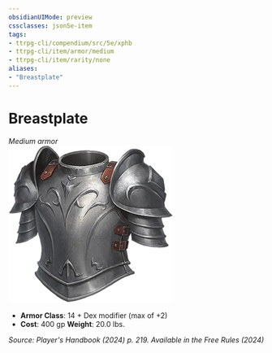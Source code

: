 ```yaml
---
obsidianUIMode: preview
cssclasses: json5e-item
tags:
- ttrpg-cli/compendium/src/5e/xphb
- ttrpg-cli/item/armor/medium
- ttrpg-cli/item/rarity/none
aliases: 
- "Breastplate"
---
```

# Breastplate
*Medium armor*  
![](3-Compendium/items/img/breastplate.webp#right)

- **Armor Class**: 14 + Dex modifier (max of +2)
- **Cost**: 400 gp
**Weight**: 20.0 lbs.

*Source: Player's Handbook (2024) p. 219. Available in the Free Rules (2024)*
